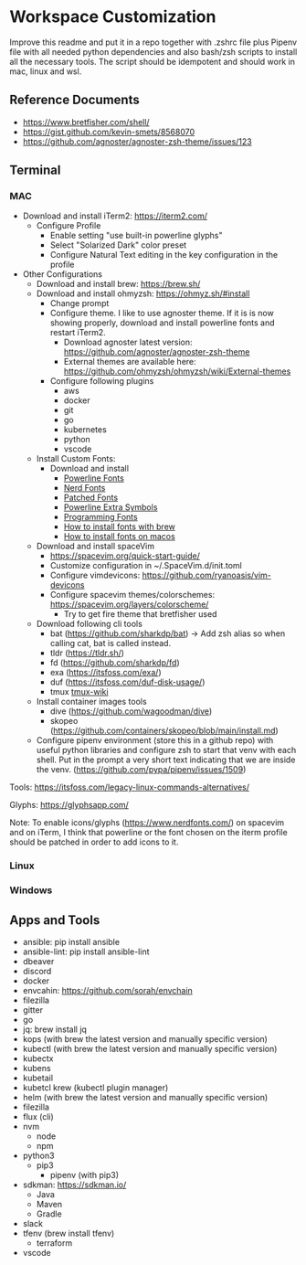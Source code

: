 # Workspace Customization

Improve this readme and put it in a repo together with .zshrc file plus Pipenv file with all needed python dependencies and also bash/zsh scripts to install all the necessary tools. The script should be idempotent and should work in mac, linux and wsl.

## Reference Documents

* https://www.bretfisher.com/shell/
* https://gist.github.com/kevin-smets/8568070
* https://github.com/agnoster/agnoster-zsh-theme/issues/123

## Terminal

### MAC

* Download and install iTerm2: https://iterm2.com/
  * Configure Profile
    * Enable setting "use built-in powerline glyphs"
    * Select "Solarized Dark" color preset
    * Configure Natural Text editing in the key configuration in the profile
* Other Configurations
  * Download and install brew: https://brew.sh/
  * Download and install ohmyzsh: https://ohmyz.sh/#install
    * Change prompt
    * Configure theme. I like to use agnoster theme. If it is is now showing properly, download and install powerline fonts and restart iTerm2.
      * Download agnoster latest version: https://github.com/agnoster/agnoster-zsh-theme
      * External themes are available here: https://github.com/ohmyzsh/ohmyzsh/wiki/External-themes
    * Configure following plugins
      * aws
      * docker
      * git
      * go
      * kubernetes
      * python
      * vscode
  * Install Custom Fonts:
    * Download and install
      * [Powerline Fonts](https://github.com/powerline/fonts)
      * [Nerd Fonts](https://www.nerdfonts.com/font-downloads)
      * [Patched Fonts](https://github.com/ryanoasis/nerd-fonts#patched-fonts)
      * [Powerline Extra Symbols](https://github.com/ryanoasis/powerline-extra-symbols)
      * [Programming Fonts](https://www.programmingfonts.org/)
      * [How to install fonts with brew](https://github.com/Homebrew/homebrew-cask-fonts)
      * [How to install fonts on macos](https://support.apple.com/en-us/HT201749)
  * Download and install spaceVim
    * https://spacevim.org/quick-start-guide/
    * Customize configuration in ~/.SpaceVim.d/init.toml
    * Configure vimdevicons: https://github.com/ryanoasis/vim-devicons
    * Configure spacevim themes/colorschemes: https://spacevim.org/layers/colorscheme/
      * Try to get fire theme that bretfisher used
  * Download  following cli tools
    * bat (https://github.com/sharkdp/bat) -> Add zsh alias so when calling cat, bat is called instead.
    * tldr (https://tldr.sh/)
    * fd (https://github.com/sharkdp/fd)
    * exa (https://itsfoss.com/exa/)
    * duf (https://itsfoss.com/duf-disk-usage/)
    * tmux [tmux-wiki](https://github.com/tmux/tmux/wiki)
  * Install container images tools
    * dive (https://github.com/wagoodman/dive)
    * skopeo (https://github.com/containers/skopeo/blob/main/install.md)
  * Configure pipenv environment (store this in a github repo) with useful python libraries and configure zsh to start that venv with each shell. Put in the prompt a very short text indicating that we are inside the venv. (https://github.com/pypa/pipenv/issues/1509)

Tools: https://itsfoss.com/legacy-linux-commands-alternatives/

Glyphs: https://glyphsapp.com/

Note: To enable icons/glyphs (https://www.nerdfonts.com/) on spacevim and on iTerm, I think that powerline or the font chosen on the iterm profile should be patched in order to add icons to it.

### Linux

### Windows

## Apps and Tools

* ansible: pip install ansible
* ansible-lint: pip install ansible-lint
* dbeaver
* discord
* docker
* envcahin: https://github.com/sorah/envchain
* filezilla
* gitter
* go
* jq: brew install jq
* kops (with brew the latest version and manually specific version)
* kubectl (with brew the latest version and manually specific version)
* kubectx
* kubens
* kubetail
* kubetcl krew (kubectl plugin manager)
* helm (with brew the latest version and manually specific version)
* filezilla
* flux (cli)
* nvm
  * node
  * npm
* python3
  * pip3
    * pipenv (with pip3)
* sdkman: https://sdkman.io/
  * Java
  * Maven
  * Gradle
* slack
* tfenv (brew install tfenv)
  * terraform
* vscode
